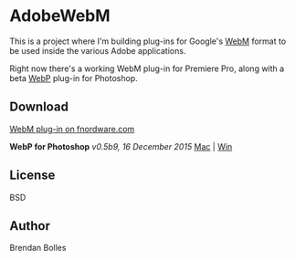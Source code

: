 AdobeWebM
=========

This is a project where I'm building plug-ins for Google's [WebM](http://www.webmproject.org/) format to be used inside the various Adobe applications.

Right now there's a working WebM plug-in for Premiere Pro, along with a beta [WebP](https://developers.google.com/speed/webp/) plug-in for Photoshop.


Download
--------

[WebM plug-in on fnordware.com](http://www.fnordware.com/WebM/)

**WebP for Photoshop** _v0.5b9, 16 December 2015_
[Mac](http://www.fnordware.com/downloads/WebP_v0.5b9_mac.zip) | [Win](http://www.fnordware.com/downloads/WebP_v0.5b9_win.zip)


License
-------
BSD


Author
------
Brendan Bolles